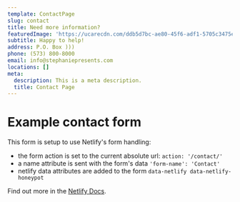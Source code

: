 ```yaml
---
template: ContactPage
slug: contact
title: Need more information?
featuredImage: 'https://ucarecdn.com/ddb5d7bc-ae80-45f6-adf1-5705c3475e02/'
subtitle: Happy to help!
address: P.O. Box )))
phone: (573) 800-8000
email: info@stephaniepresents.com
locations: []
meta:
  description: This is a meta description.
  title: Contact Page
---
```


# Example contact form

This form is setup to use Netlify's form handling:

- the form action is set to the current absolute url: `action: '/contact/'`
- a name attribute is sent with the form's data `'form-name': 'Contact'`
- netlify data attributes are added to the form `data-netlify data-netlify-honeypot`

Find out more in the [Netlify Docs](https://www.netlify.com/docs/form-handling/).
